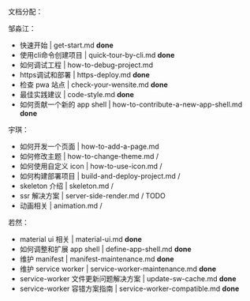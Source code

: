 文档分配：

邹淼江：

- 快速开始 | get-start.md **done**
- 使用cli命令创建项目 | quick-tour-by-cli.md **done**
- 如何调试工程 | how-to-debug-project.md
- https调试和部署 | https-deploy.md **done**
- 检查 pwa 站点 | check-your-wensite.md **done**
- 最佳实践建议 | code-style.md **done**
- 如何贡献一个新的 app shell | how-to-contribute-a-new-app-shell.md **done**



宇琪：

- 如何开发一个页面 | how-to-add-a-page.md
- 如何修改主题 | how-to-change-theme.md /
- 如何使用自定义 icon | how-to-use-icon.md /
- 如何构建部署项目 | build-and-deploy-project.md /
- skeleton 介绍 | skeleton.md /
- ssr 解决方案 | server-side-render.md / TODO
- 动画相关 | animation.md /



若然：

- material ui 相关 | material-ui.md **done**
- 如何调整和扩展 app shell | define-app-shell.md **done**
- 维护 manifest | manifest-maintenance.md     **done**
- 维护 service worker | service-worker-maintenance.md   **done**
- service-worker 文件更新问题解决方案 | update-sw-cache.md  **done**
- service-worker 容错方案指南 | service-worker-compatible.md **done**
